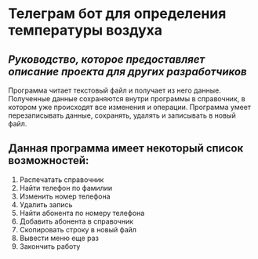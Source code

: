 # Телеграм бот для определения температуры воздуха

## _Руководство, которое предоставляет описание проекта для других разработчиков_

Программа читает текстовый файл и получает из него данные. Полученные данные сохраняются внутри программы в справочник, в котором уже происходят все изменения и операции. Программа умеет перезаписывать данные, сохранять, удалять и записывать в новый файл.

## Данная программа имеет некоторый список возможностей:

1. Распечатать справочник
2. Найти телефон по фамилии
3. Изменить номер телефона
4. Удалить запись
5. Найти абонента по номеру телефона
6. Добавить абонента в справочник
7. Скопировать строку в новый файл
8. Вывести меню еще раз
9. Закончить работу
